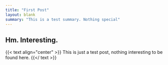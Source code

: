 ```yaml
---
title: "First Post"
layout: blank
summary: "This is a test summary. Nothing special"
---
```


## Hm. Interesting.
{{< text align="center" >}}
This is just a test post, nothing interesting to be found here.
{{</ text >}}
